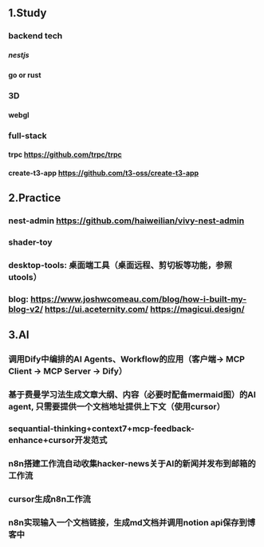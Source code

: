 ## 1.Study

### backend tech
##### nestjs
#### go or rust

### 3D
#### webgl

### full-stack
#### trpc https://github.com/trpc/trpc
#### create-t3-app https://github.com/t3-oss/create-t3-app

## 2.Practice
### nest-admin https://github.com/haiweilian/vivy-nest-admin
### shader-toy 
### desktop-tools: 桌面端工具（桌面远程、剪切板等功能，参照utools）
### blog: https://www.joshwcomeau.com/blog/how-i-built-my-blog-v2/ https://ui.aceternity.com/ https://magicui.design/

## 3.AI
### 调用Dify中编排的AI Agents、Workflow的应用（客户端-> MCP Client ->  MCP Server -> Dify）
### 基于费曼学习法生成文章大纲、内容（必要时配备mermaid图）的AI agent, 只需要提供一个文档地址提供上下文（使用cursor）
### sequantial-thinking+context7+mcp-feedback-enhance+cursor开发范式
### n8n搭建工作流自动收集hacker-news关于AI的新闻并发布到邮箱的工作流
### cursor生成n8n工作流
### n8n实现输入一个文档链接，生成md文档并调用notion api保存到博客中
